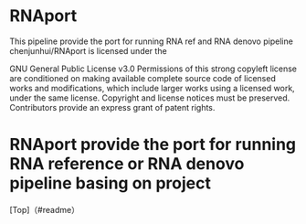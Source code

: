 # RNAport
This pipeline provide the port for running RNA ref and RNA denovo pipeline
chenjunhui/RNAport is licensed under the

GNU General Public License v3.0
Permissions of this strong copyleft license are conditioned on making available complete source code of licensed works and modifications, which include larger works using a licensed work, under the same license. Copyright and license notices must be preserved. Contributors provide an express grant of patent rights.

RNAport  provide the port for running RNA reference or RNA denovo pipeline basing on project
====
[Top]（#readme）
